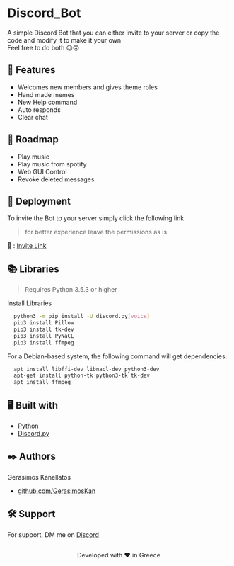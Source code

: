 # Discord_Bot

A simple Discord Bot that you can either invite to your server or copy the code and modify it to make it your own \
Feel free to do both  :wink::upside_down_face:
## :monocle_face: Features 

- Welcomes new members and gives theme roles
- Hand made memes
- New Help command
- Auto responds
- Clear chat

## :bookmark_tabs: Roadmap

- Play music
- Play music from spotify
- Web GUI Control
- Revoke deleted messages


## :rocket: Deployment

To invite the Bot to your server simply click the following link 
> for better experience leave the permissions as is

:link: : [Invite Link](https://discord.com/oauth2/authorize?client_id=590918903778246656&scope=bot&permissions=8)


## :books: Libraries
> Requires Python 3.5.3 or higher

Install Libraries

```bash
  python3 -m pip install -U discord.py[voice]
  pip3 install Pillow
  pip3 install tk-dev
  pip3 install PyNaCL
  pip3 install ffmpeg
```

For a Debian-based system, the following command will get dependencies:
```bash
  apt install libffi-dev libnacl-dev python3-dev
  apt-get install python-tk python3-tk tk-dev
  apt install ffmpeg
```


## :desktop_computer: Built with

- [Python](https://www.python.org/)
- [Discord.py](https://discordpy.readthedocs.io/)


## :black_nib: Authors

Gerasimos Kanellatos
- [github.com/GerasimosKan](https://github.com/GerasimosKan)
## :hammer_and_wrench: Support

For support, DM me on [Discord](https://discord.com/channels/@me/917786010161655818)


## 
<p align="center">
  Developed with ❤️ in Greece
</p>
